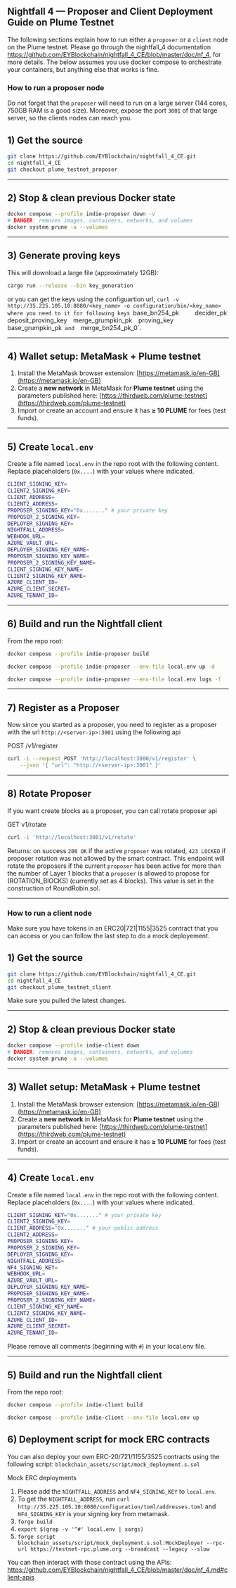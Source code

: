 ## Nightfall 4 — Proposer and Client Deployment Guide on Plume Testnet

The following sections explain how to run either a `proposer` or a `client` node on the Plume testnet. Please go through the nightfall_4 documentation https://github.com/EYBlockchain/nightfall_4_CE/blob/master/doc/nf_4, for more details. The below assumes you use docker compose to orchestrate your containers, but anything else that works is fine.

### How to run a proposer node

Do not forget that the `proposer` will need to run on a large server (144 cores, 750GB RAM is a good size). Moreover, expose the port `3001` of that large server, so the clients nodes can reach you.

## 1) Get the source

```bash
git clone https://github.com/EYBlockchain/nightfall_4_CE.git
cd nightfall_4_CE
git checkout plume_testnet_proposer
```

---

## 2) Stop & clean previous Docker state

```bash
docker compose --profile indie-proposer down -v
# DANGER: removes images, containers, networks, and volumes
docker system prune -a --volumes
```

---

## 3) Generate proving keys

This will download a large file (approximately 12GB):
```bash
cargo run --release --bin key_generation
```

or you can get the keys using the configuartion url, `curl -v http://35.225.105.10:8080/<key_name> -o configuration/bin/<key_name>
where you need to it for following keys `base_bn254_pk`     `decider_pk`  `deposit_proving_key`  `merge_grumpkin_pk`  `proving_key`
`base_grumpkin_pk`  and   `merge_bn254_pk_0`.

---

## 4) Wallet setup: MetaMask + Plume testnet

1. Install the MetaMask browser extension: [https://metamask.io/en-GB](https://metamask.io/en-GB)
2. Create a **new network** in MetaMask for **Plume testnet** using the parameters published here: [https://thirdweb.com/plume-testnet](https://thirdweb.com/plume-testnet)
3. Import or create an account and ensure it has **≥ 10 PLUME** for fees (test funds).

---

## 5) Create `local.env`

Create a file named `local.env` in the repo root with the following content. Replace placeholders (`0x....`) with your values where indicated.

```bash
CLIENT_SIGNING_KEY=
CLIENT2_SIGNING_KEY=
CLIENT_ADDRESS=
CLIENT2_ADDRESS=
PROPOSER_SIGNING_KEY="0x......." # your private key
PROPOSER_2_SIGNING_KEY=
DEPLOYER_SIGNING_KEY=
NIGHTFALL_ADDRESS=
WEBHOOK_URL=
AZURE_VAULT_URL=
DEPLOYER_SIGNING_KEY_NAME=
PROPOSER_SIGNING_KEY_NAME=
PROPOSER_2_SIGNING_KEY_NAME=
CLIENT_SIGNING_KEY_NAME=
CLIENT2_SIGNING_KEY_NAME=
AZURE_CLIENT_ID=
AZURE_CLIENT_SECRET=
AZURE_TENANT_ID=
```

---

## 6) Build and run the Nightfall client

From the repo root:

```bash
docker compose --profile indie-proposer build

docker compose --profile indie-proposer --env-file local.env up -d

docker compose --profile indie-proposer --env-file local.env logs -f
```

---

## 7) Register as a Proposer

Now since you started as a proposer, you need to register as a proposer with the url `http://<server-ip>:3001` using the following api

POST /v1/register

```sh
curl -i --request POST 'http://localhost:3000/v1/register' \
    --json '{ "url": "http://<server-ip>:3001" }'
```
---

## 8) Rotate Proposer
If you want create blocks as a proposer, you can call rotate proposer api

GET v1/rotate

```sh
curl -i 'http://localhost:3001/v1/rotate'
```

Returns: on success `200 OK` if the active `proposer` was rotated, `423 LOCKED` if proposer rotation was not allowed by the smart contract.
This endpoint will rotate the proposers if the current `proposer` has been active for more than the number of Layer 1 blocks that a `proposer` is allowed to propose for (ROTATION_BlOCKS) (currently set as 4 blocks). This value is set in the construction of RoundRobin.sol.

---


### How to run a client node

Make sure you have tokens in an ERC20|721|1155|3525 contract that you can access or you can follow the last step to do a mock deployement.

## 1) Get the source

```bash
git clone https://github.com/EYBlockchain/nightfall_4_CE.git
cd nightfall_4_CE
git checkout plume_testnet_client
```

Make sure you pulled the latest changes.

---

## 2) Stop & clean previous Docker state

```bash
docker compose --profile indie-client down
# DANGER: removes images, containers, networks, and volumes
docker system prune -a --volumes
```

---

## 3) Wallet setup: MetaMask + Plume testnet

1. Install the MetaMask browser extension: [https://metamask.io/en-GB](https://metamask.io/en-GB)
2. Create a **new network** in MetaMask for **Plume testnet** using the parameters published here: [https://thirdweb.com/plume-testnet](https://thirdweb.com/plume-testnet)
3. Import or create an account and ensure it has **≥ 10 PLUME** for fees (test funds).

---

## 4) Create `local.env`

Create a file named `local.env` in the repo root with the following content. Replace placeholders (`0x....`) with your values where indicated.

```bash
CLIENT_SIGNING_KEY="0x......." # your private key
CLIENT2_SIGNING_KEY= 
CLIENT_ADDRESS="0x......." # your public address
CLIENT2_ADDRESS=
PROPOSER_SIGNING_KEY=
PROPOSER_2_SIGNING_KEY=
DEPLOYER_SIGNING_KEY=
NIGHTFALL_ADDRESS=
NF4_SIGNING_KEY=
WEBHOOK_URL=
AZURE_VAULT_URL=
DEPLOYER_SIGNING_KEY_NAME=
PROPOSER_SIGNING_KEY_NAME=
PROPOSER_2_SIGNING_KEY_NAME=
CLIENT_SIGNING_KEY_NAME=
CLIENT2_SIGNING_KEY_NAME=
AZURE_CLIENT_ID=
AZURE_CLIENT_SECRET=
AZURE_TENANT_ID=
```

Please remove all comments (beginning with `#`) in your local.env file.

---

## 5) Build and run the Nightfall client

From the repo root:

```bash
docker compose --profile indie-client build

docker compose --profile indie-client --env-file local.env up
```

## 6) Deployment script for mock ERC contracts

You can also deploy your own ERC-20/721/1155/3525 contracts using the following script: `blockchain_assets/script/mock_deployment.s.sol`

Mock ERC deployments

1. Please add the `NIGHTFALL_ADDRESS` and `NF4_SIGNING_KEY` to `local.env`. 
2. To get the `NIGHTFALL_ADDRESS`, run `curl http://35.225.105.10:8080/configuration/toml/addresses.toml` and `NF4_SIGNING_KEY` is your signing key from metamask.
3.	`forge build` 
4.	`export $(grep -v '^#' local.env | xargs)`  
5.  `forge script blockchain_assets/script/mock_deployment.s.sol:MockDeployer --rpc-url https://testnet-rpc.plume.org --broadcast --legacy --slow`	


You can then interact with those contract using the APIs: https://github.com/EYBlockchain/nightfall_4_CE/blob/master/doc/nf_4.md#client-apis
